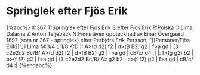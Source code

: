 # Springlek efter Fjös Erik

{%abc%}
X:367
T:Springlek efter Fjös Erik
S:efter Fjös Erik
R:Polska
O:Lima, Dalarna
Z:Anton Teljebäck
N:Finns även upptecknad av Einar Övergaard 1897 (som nr 367 - springlek) efter Perbjörs Erik Persson, "[[Personer/Fjös Erik]]", i Lima
M:3/4
L:1/8
K:D
|: A>(d d2) f2 | d>(B B2) g2 | f>a g<f e>d | (3 c2e2d2 Bc/B/ 
A>(d d2) f2 | d>(B B2) g2 | f>a g<f e>d | cB/c/ d4 :|
|: f>(g g2) b2 | b>(f f2) g2 | f>a g<f e>d | (3 c2e2d2 Bc/B/ 
Az g2 b2 | b>(f f2) g2 | f>a g<f e>d | cB/c/ d4 :|
{%endabc%}
